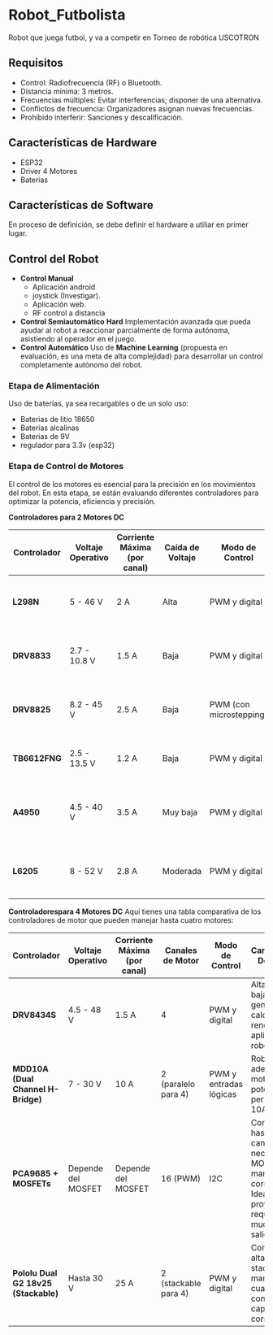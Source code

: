 # Robot_Futbolista
Robot que juega futbol, y va a competir en Torneo de robótica USCOTRON
## Requisitos
- Control: Radiofrecuencia (RF) o Bluetooth.
- Distancia mínima: 3 metros.
- Frecuencias múltiples: Evitar interferencias; disponer de una alternativa.
- Conflictos de frecuencia: Organizadores asignan nuevas frecuencias.
- Prohibido interferir: Sanciones y descalificación.
## Características de Hardware
  - ESP32
  - Driver 4 Motores
  - Baterias
## Características de Software
En proceso de definición, se debe definir el hardware a utiliar en primer lugar.

## Control del Robot 
- **Control Manual**
  - Aplicación android
  - joystick (Investigar).
  - Aplicación web.
  - RF control a distancia
- **Control Semiautomático** **Hard**
  Implementación avanzada que pueda ayudar al robot a reaccionar parcialmente de forma autónoma, asistiendo al operador en el juego.
- **Control Automático**
  Uso de **Machine Learning** (propuesta en evaluación, es una meta de alta complejidad) para desarrollar un control completamente autónomo del robot.

### Etapa de Alimentación
Uso de baterías, ya sea recargables o de un solo uso:
- Baterias de litio 18650
- Baterias alcalinas
- Baterias de 9V
- regulador para 3.3v (esp32)

### Etapa de Control de Motores
El control de los motores es esencial para la precisión en los movimientos del robot. En esta etapa, se están evaluando diferentes controladores para optimizar la potencia, eficiencia y precisión.

**Controladores para 2 Motores DC**

| Controlador   | Voltaje Operativo | Corriente Máxima (por canal) | Caída de Voltaje | Modo de Control     | Características Destacadas                                  |
|---------------|-------------------|------------------------------|-------------------|----------------------|------------------------------------------------------------|
| **L298N**     | 5 - 46 V          | 2 A                          | Alta              | PWM y digital        | Comúnmente utilizado; diseño antiguo, menor eficiencia     |
| **DRV8833**   | 2.7 - 10.8 V      | 1.5 A                        | Baja              | PWM y digital        | Compacto, eficiente, menor generación de calor             |
| **DRV8825**   | 8.2 - 45 V        | 2.5 A                        | Baja              | PWM (con microstepping)| Compatible con motores paso a paso; ideal para alta precisión|
| **TB6612FNG** | 2.5 - 13.5 V      | 1.2 A                        | Baja              | PWM y digital        | Alta eficiencia; menos calor, adecuado para robótica       |
| **A4950**     | 4.5 - 40 V        | 3.5 A                        | Muy baja          | PWM y digital        | MOSFET, menor disipación de energía, excelente para alta potencia |
| **L6205**     | 8 - 52 V          | 2.8 A                        | Moderada          | PWM y digital        | Alta eficiencia, adecuado para motores de potencia media-alta |

**Controladorespara 4 Motores DC**
Aquí tienes una tabla comparativa de los controladores de motor que pueden manejar hasta cuatro motores:

| Controlador                        | Voltaje Operativo | Corriente Máxima (por canal) | Canales de Motor | Modo de Control     | Características Destacadas                                       |
|------------------------------------|-------------------|------------------------------|-------------------|----------------------|------------------------------------------------------------------|
| **DRV8434S**                       | 4.5 - 48 V       | 1.5 A                        | 4                 | PWM y digital        | Alta eficiencia, baja generación de calor, buen rendimiento en aplicaciones de robótica móvil. |
| **MDD10A (Dual Channel H-Bridge)** | 7 - 30 V         | 10 A                         | 2 (paralelo para 4) | PWM y entradas lógicas | Robusto y adecuado para motores de alta potencia, permite hasta 10A por canal.   |
| **PCA9685 + MOSFETs**              | Depende del MOSFET | Depende del MOSFET          | 16 (PWM)          | I2C                  | Control de hasta 16 canales PWM; necesita MOSFETs para manejar corriente alta. Ideal para proyectos que requieren muchas salidas. |
| **Pololu Dual G2 18v25 (Stackable)** | Hasta 30 V     | 25 A                         | 2 (stackable para 4) | PWM y digital       | Controlador de alta potencia, stackable para manejar hasta cuatro motores con gran capacidad de corriente. |
